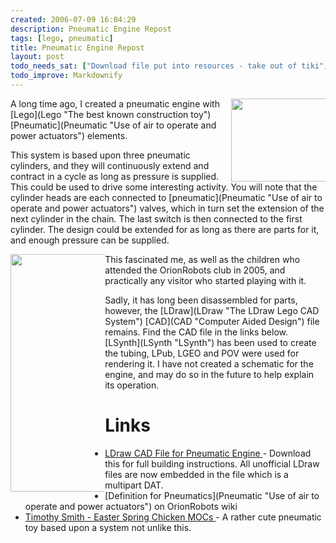 ```yaml
---
created: 2006-07-09 16:04:29
description: Pneumatic Engine Repost
tags: [lego, pneumatic]
title: Pneumatic Engine Repost
layout: post
todo_needs_sat: ["Download file put into resources - take out of tiki", "tiki image refs"]
todo_improve: Markdownify
---
```

 <div style=" width: 30%; float: right;">
  <img height="133" src="/image385" width="245"/>
 </div>
 <p>
  A long time ago, I created a pneumatic engine with
  [Lego](Lego "The best known construction toy")
  [Pneumatic](Pneumatic "Use of air to operate and power actuators")
  elements.</p>
 <p>
  This system is based upon three pneumatic cylinders, and they will continuously extend and contract in a cycle as long as pressure is supplied. This could be used to drive some interesting activity. You will note that the cylinder heads are each connected to
  [pneumatic](Pneumatic "Use of air to operate and power actuators")
  valves, which in turn set the extension of the next cylinder in the chain. The last switch is then connected to the first cylinder. The design could be extended for as long as there are parts for it, and enough pressure can be supplied.
 </p>
 <div style=" width: 30%; float: left;">
  <img height="380" src="/image386" width="580"/>
 </div>
 <p>
  This fascinated me, as well as the children who attended the OrionRobots club in 2005, and practically any visitor who started playing with it.
 </p>
 <p>
  Sadly, it has long been disassembled for parts, however, the
  [LDraw](LDraw "The LDraw Lego CAD System")
  [CAD](CAD "Computer Aided Design")
  file remains. Find the CAD file in the links below.
  [LSynth](LSynth "LSynth")
  has been used to create the tubing, LPub, LGEO and POV were used for rendering it. I have not created a schematic for the engine, and may do so in the future to help explain its operation.
 </p>
 <h1 class="showhide_heading" id="Links">
  Links
 </h1>
 <ul>
  <li>
   <a href="http://orionrobots.co.uk/tiki-download_file.php?fileId=5" >
    LDraw CAD File for Pneumatic Engine
   </a>
   - Download this for full building instructions. All unofficial LDraw files are now embedded in the file which is a multipart DAT.
  </li>
  <li>
   [Definition for Pneumatics](Pneumatic "Use of air to operate and power actuators")
   on OrionRobots wiki
  </li>
  <li>
   <a href="http://www.maj.com/cgi-bin/gallery.cgi?f=109611" >
    Timothy Smith - Easter Spring Chicken MOCs
   </a>
   - A rather cute pneumatic toy based upon a system not unlike this.
  </li>
 </ul>
